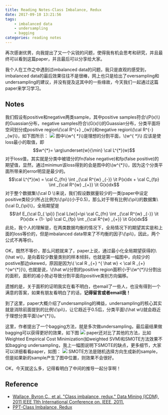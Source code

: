 ```yaml
---
title: Reading Notes-Class Imbalance, Redux
date: 2017-09-10 13:21:56
tags: 
	- imbalanced data
	- undersampling
	- bagging
categories: reading notes
---
```

再次感谢优男，向我提出了又一个尖锐的问题，使得我有机会思考和研究，并且最终可以看到这篇paper，并且最后可以分享给大家。

我个人在工作之中遇到过imbalanced data的问题，我只是直观的感受到，imbalanced data的最后效果往往不是很棒，网上也只是给出了oversampling和undersampling的建议，并没有提及这其中的一些缘故，今天我们一起通过这篇paper来学习学习。
<!--more-->
## Notes
我们假设有positive和negative两类sample，其中positive samples符合\\(P(x)\\)的Guassian分布，negative samples符合\\(G(x)\\)的Guassian分布，分类平面将空间划分成positive region\\(\cal R^{+} \_{w}\\)和negative region\\(\cal R^{-} \_{w}\\)，如下图所示：
![](http://otmy7guvn.bkt.clouddn.com/blog/5/5-1.png) 
图中\\(w^{ \*}\\)是理想的分割平面，\\(w^{ \*}\\) 应该是使loss最小的取值，即
$$w^{*}= \arg\underset{w}{\min} \cal L^{*}(w)$$
对于loss值，其实就是分类中被错分的fn(false negative)和fp(false positive)的期望值，显然，通过minimun该loss得到的会是图中的\\(w^{*}\\)，因为这个分类平面所带来的error明显是最少的。
$$\cal L^{*}(w) = \cal C_{fn} \int _{\cal R^{w} _{-}} \it P(x)dx + \cal C_{fp} \int _{\cal R^{w} _{+}} \it G(x)dx$$
对于整个数据集\\(\cal D \\)来说，我们假设数据量较少的一类(paper中设定positive类较少)所占比例为\\(\pi\\)(小于0.5)，那么对于带有比例\\(\pi\\)的数据集\\(\cal D_{\pi}\\)，全局期望是
$$\bf E_{\cal D_{ \pi}} [\cal L(w)]=\pi \cal C_{fn} \int _{\cal R^{w} _{-}} \it P(x)dx + (1- \pi) \cal C_{fp} \int _{\cal R^{w} _{+}} \it G(x)dx$$
此处，我个人的理解是，在两类数据均衡的情况下，全局情况下的期望其实是和上面的loss等价的，但是imbalanced data带来了不均衡的因子\\(\pi\\)，因此，两个公式不再等价。

OK，既然不等价，那么问题就来了，paper上说，通过最小化全局期望获得的\\(\hat w\\)，是向着较少数量类别的样本倾斜，也就是第一幅图中，向较少的postive那边skewed，原因是因为\\( \cal R \_{+} ^{ \hat w} < \cal R \_{+} ^{w^{\*}}\\), 也就是说，\\(\hat w\\)分割的positive region面积小于\\(w^{\*}\\)分割出的面积，面积的减小势必导致分割平面向positive类别方向偏移。

遗憾的是，关于面积的证明我实在看不明白，也email了一些人，也没有得到一个满意的答案，如果有朋友看明白了的话，**记得留言或者email我！**

到了这里，paper大概介绍了undersampling的裨益，undersampling的核心其实就是消除前面提到的比例\\(\pi\\)，让它趋近于0.5后，分类平面\\(\hat w\\)就会趋近于理想分类平面\\(w^{*}\\)。

这里，作者提出了一个bagging方法，就是多次做undersampling，最后最结果做bagging可以获得更好的效果，如下图
![](http://otmy7guvn.bkt.clouddn.com/blog/5/5-2.png) 
paper还对比了其他的方法，比如Weighted Empirical Cost Minimization(如weighted SVM)和SMOTE方法效果不如bagging undersampling，我上一幅图说明下SMOTE的缺点，更多细节，大家可以详细看看paper，如图：
![](http://otmy7guvn.bkt.clouddn.com/blog/5/5-3.png) 
SMOTE方法是随机选择方向生成新的sample，但是如果新的sample产生了图中位置，则效果不会很好。

OK，今天就这么多，记得看明白了中间的推导一起分享啊！
## Reference
* [Wallace, Byron C., et al. "Class imbalance, redux." Data Mining (ICDM), 2011 IEEE 11th International Conference on. IEEE, 2011.](https://pdfs.semanticscholar.org/a8ef/5a810099178b70d1490a4e6fc4426b642cde.pdf)
* [PPT-Class Imbalance, Redux](https://www.google.co.jp/url?sa=t&rct=j&q=&esrc=s&source=web&cd=3&cad=rja&uact=8&ved=0ahUKEwiVmqXlkprWAhVEsJQKHYJiCf4QFgg8MAI&url=https%3A%2F%2Fcourse.ccs.neu.edu%2Fcs6140sp15%2F4_boosting%2Fslides%2Fwallace_imbalance_icdm_11_for_class_2012_final.pptx&usg=AFQjCNG6GpjKeinzCsXrZWWY1edtbBMgog)